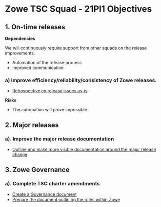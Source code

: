 # Zowe TSC Squad - 21PI1 Objectives

## 1. On-time releases

**Dependencies**

We will continuously require support from other squads on the release improvements. 

- Automation of the release process
- Improved communication

### a) Improve efficiency/reliability/consistency of Zowe releases. 

- [Retrospective on release issues as-is](https://github.com/zowe/community/issues/915)

**Risks**

- The automation will prove impossible

## 2. Major releases

### a). Improve the major release documentation

- [Outline and make more visible documentation around the major release change](https://github.com/zowe/community/issues/924)

## 3. Zowe Governance

### a). Complete TSC charter amendments

- [Create a Governance document ](https://github.com/zowe/community/issues/923)
- [
Prepare the document outlining the roles within Zowe](https://github.com/zowe/community/issues/922)
